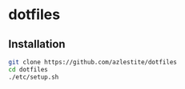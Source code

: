 # dotfiles

## Installation

```bash
git clone https://github.com/azlestite/dotfiles
cd dotfiles
./etc/setup.sh
```
